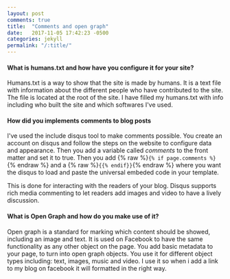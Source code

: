 ```yaml
---
layout: post
comments: true
title:  "Comments and open graph"
date:   2017-11-05 17:42:23 -0500
categories: jekyll
permalink: "/:title/"
---
```


#### What is humans.txt and how have you configure it for your site?
Humans.txt is a way to show that the site is made by humans. It is a text file with information about the different people who have contributed to the site.
The file is located at the root of the site. I have filled my humans.txt with info including who built the site and which softwares I've used.

#### How did you implements comments to blog posts
I've used the include disqus tool to make comments possible. You create an account on disqus and follow the steps on the website to configure data and appearance. Then you add a variable called _comments_ to the front matter and set it to true. Then you add {% raw %}`{% if page.comments %}`{% endraw %} and a {% raw %}`{{% endif}}`{% endraw %} where you want the disqus to load and paste the universal embeded code in your template.

This is done for interacting with the readers of your blog. Disqus supports rich media commenting to let readers add images and video to have a lively discussion.

#### What is Open Graph and how do you make use of it?
Open graph is a standard for marking which content should be showed, including an image and text. It is used on Facebook to have the same functionality as any other object on the page. You add basic metadata to your page, to turn into open graph objects. You use it for different object types including: text, images, music and video. I use it so when i add a link to my blog on facebook it will formatted in the right way.